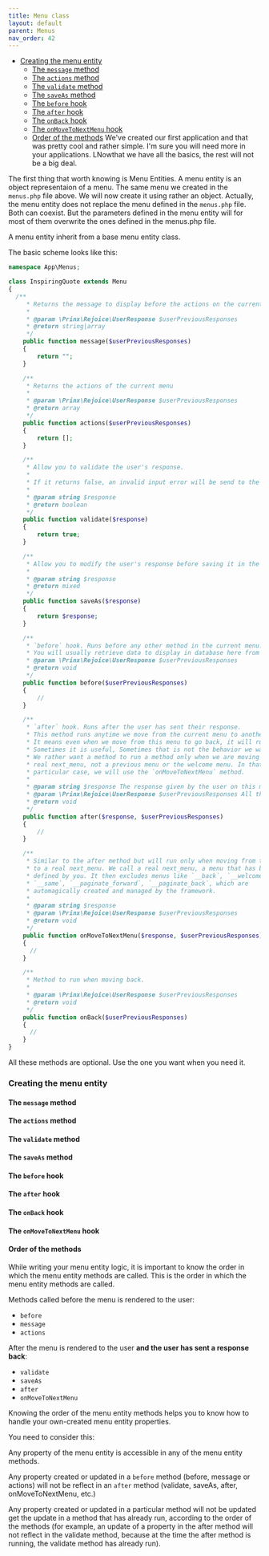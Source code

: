 ```yaml
---
title: Menu class
layout: default
parent: Menus
nav_order: 42
---
```


- [Creating the menu entity](#creating-the-menu-entity)
  - [The `message` method](#the-message-method)
  - [The `actions` method](#the-actions-method)
  - [The `validate` method](#the-validate-method)
  - [The `saveAs` method](#the-saveas-method)
  - [The `before` hook](#the-before-hook)
  - [The `after` hook](#the-after-hook)
  - [The `onBack` hook](#the-onback-hook)
  - [The `onMoveToNextMenu` hook](#the-onmovetonextmenu-hook)
  - [Order of the methods](#order-of-the-methods)
We've created our first application and that was pretty cool and rather simple. I'm sure you will need more in your applications.
LNowthat we have all the basics, the rest will not be a big deal.

The first thing that worth knowing is Menu Entities.
A menu entity is an object representaion of a menu. The same menu we created in the `menus.php` file above. We will now create it using rather an object. Actually, the menu entity does not replace the menu defined in the `menus.php` file. Both can coexist. But the parameters defined in the menu entity will for most of them overwrite the ones defined in the menus.php file.

A menu entity inherit from a base menu entity class.

The basic scheme looks like this:

```php
namespace App\Menus;

class InspiringQuote extends Menu
{
  /**
     * Returns the message to display before the actions on the current menu
     *
     * @param \Prinx\Rejoice\UserResponse $userPreviousResponses
     * @return string|array
     */
    public function message($userPreviousResponses)
    {
        return "";
    }

    /**
     * Returns the actions of the current menu
     *
     * @param \Prinx\Rejoice\UserResponse $userPreviousResponses
     * @return array
     */
    public function actions($userPreviousResponses)
    {
        return [];
    }

    /**
     * Allow you to validate the user's response.
     *
     * If it returns false, an invalid input error will be send to the user.
     *
     * @param string $response
     * @return boolean
     */
    public function validate($response)
    {
        return true;
    }

    /**
     * Allow you to modify the user's response before saving it in the session.
     *
     * @param string $response
     * @return mixed
     */
    public function saveAs($response)
    {
        return $response;
    }

    /**
     * `before` hook. Runs before any other method in the current menu.
     * You will usually retrieve data to display in database here from database here
     * @param \Prinx\Rejoice\UserResponse $userPreviousResponses
     * @return void
     */
    public function before($userPreviousResponses)
    {
        //
    }

    /**
     * `after` hook. Runs after the user has sent their response.
     * This method runs anytime we move from the current menu to another menu.
     * It means even when we move from this menu to go back, it will run.
     * Sometimes it is useful, Sometimes that is not the behavior we want. 
     * We rather want a method to run a method only when we are moving to a 
     * real next_menu, not a previous menu or the welcome menu. In that 
     * particular case, we will use the `onMoveToNextMenu` method.
     * 
     * @param string $response The response given by the user on this menu screen
     * @param \Prinx\Rejoice\UserResponse $userPreviousResponses All the previous responses given by the user, attached to their menu name.
     * @return void
     */
    public function after($response, $userPreviousResponses)
    {
        //
    }

    /**
     * Similar to the after method but will run only when moving from this menu 
     * to a real next_menu. We call a real next_menu, a menu that has been 
     * defined by you. It then excludes menus like `__back`, `__welcome`, 
     * `__same`, `__paginate_forward`, `__paginate_back`, which are 
     * automagically created and managed by the framework.
     * 
     * @param string $response
     * @param \Prinx\Rejoice\UserResponse $userPreviousResponses
     * @return void
     */
    public function onMoveToNextMenu($response, $userPreviousResponses)
    {
      //
    }

    /**
     * Method to run when moving back.
     * 
     * @param \Prinx\Rejoice\UserResponse $userPreviousResponses
     * @return void
     */
    public function onBack($userPreviousResponses)
    {
      //
    }
}

```
All these methods are optional. Use the one you want when you need it.

### Creating the menu entity 

#### The `message` method

#### The `actions` method

#### The `validate` method

#### The `saveAs` method

#### The `before` hook

#### The `after` hook

#### The `onBack` hook

#### The `onMoveToNextMenu` hook

#### Order of the methods
While writing your menu entity logic, it is important to know the order in which the menu entity methods are called.
This is the order in which the menu entity methods are called.

Methods called before the menu is rendered to the user:
- `before`
- `message`
- `actions`

After the menu is rendered to the user **and the user has sent a response back**:
- `validate`
- `saveAs`
- `after`
- `onMoveToNextMenu`


Knowing the order of the menu entity methods helps you to know how to handle your own-created menu entity properties.

<div class="note note-primary">
You need to consider this:

Any property of the menu entity is accessible in any of the menu entity methods.

Any property created or updated in a `before` method (before, message or actions) will not be reflect in an `after` method (validate, saveAs, after, onMoveToNextMenu, etc.)

Any property created or updated in a particular method will not be updated get the update in a method that has already run, according to the order of the methods (for example, an update of a property in the after method will not reflect in the validate method, because at the time the after method is running, the validate method has already run).
</div>
